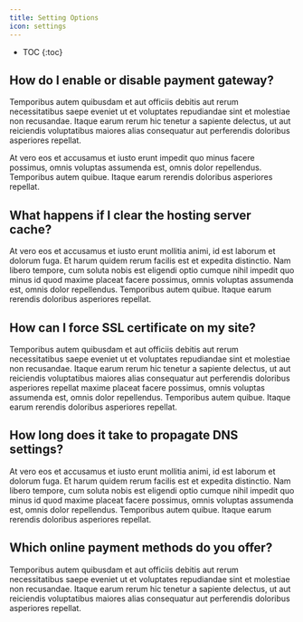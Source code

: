 ```yaml
---
title: Setting Options
icon: settings
---
```


* TOC
{:toc}

## How do I enable or disable payment gateway?
Temporibus autem quibusdam et aut officiis debitis aut rerum necessitatibus saepe eveniet ut et voluptates repudiandae sint et molestiae non recusandae. Itaque earum rerum hic tenetur a sapiente delectus, ut aut reiciendis voluptatibus maiores alias consequatur aut perferendis doloribus asperiores repellat.

At vero eos et accusamus et iusto erunt impedit quo minus facere possimus, omnis voluptas assumenda est, omnis dolor repellendus. Temporibus autem quibue. Itaque earum rerendis doloribus asperiores repellat.

## What happens if I clear the hosting server cache?
At vero eos et accusamus et iusto erunt mollitia animi, id est laborum et dolorum fuga. Et harum quidem rerum facilis est et expedita distinctio. Nam libero tempore, cum soluta nobis est eligendi optio cumque nihil impedit quo minus id quod maxime placeat facere possimus, omnis voluptas assumenda est, omnis dolor repellendus. Temporibus autem quibue. Itaque earum rerendis doloribus asperiores repellat.

## How can I force SSL certificate on my site?
Temporibus autem quibusdam et aut officiis debitis aut rerum necessitatibus saepe eveniet ut et voluptates repudiandae sint et molestiae non recusandae. Itaque earum rerum hic tenetur a sapiente delectus, ut aut reiciendis voluptatibus maiores alias consequatur aut perferendis doloribus asperiores repellat maxime placeat facere possimus, omnis voluptas assumenda est, omnis dolor repellendus. Temporibus autem quibue. Itaque earum rerendis doloribus asperiores repellat.

## How long does it take to propagate DNS settings?
At vero eos et accusamus et iusto erunt mollitia animi, id est laborum et dolorum fuga. Et harum quidem rerum facilis est et expedita distinctio. Nam libero tempore, cum soluta nobis est eligendi optio cumque nihil impedit quo minus id quod maxime placeat facere possimus, omnis voluptas assumenda est, omnis dolor repellendus. Temporibus autem quibue. Itaque earum rerendis doloribus asperiores repellat.

## Which online payment methods do you offer?
Temporibus autem quibusdam et aut officiis debitis aut rerum necessitatibus saepe eveniet ut et voluptates repudiandae sint et molestiae non recusandae. Itaque earum rerum hic tenetur a sapiente delectus, ut aut reiciendis voluptatibus maiores alias consequatur aut perferendis doloribus asperiores repellat.
